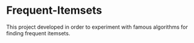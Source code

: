 # Frequent-Itemsets
This project developed in order to experiment with famous algorithms for finding frequent itemsets. 
